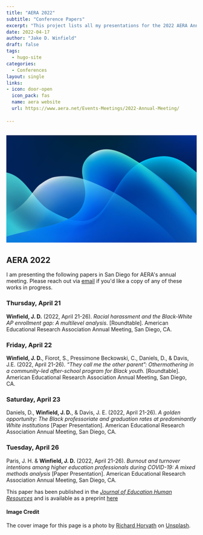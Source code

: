 ```yaml
---
title: "AERA 2022"
subtitle: "Conference Papers"
excerpt: "This project lists all my presentations for the 2022 AERA Annual Meeting in San Diego."
date: 2022-04-17
author: "Jake D. Winfield"
draft: false
tags:
  - hugo-site
categories:
  - Conferences
layout: single
links:
- icon: door-open
  icon_pack: fas
  name: aera website
  url: https://www.aera.net/Events-Meetings/2022-Annual-Meeting/

---
```

![Logo](horvath_cover.jpg)
---
## AERA 2022

I am presenting the following papers in San Diego for AERA's annual meeting. Please reach out via [email](mailto:jakewinfield@temple.edu) if you'd like a copy of any of these works in progress.

### Thursday, April 21

**Winfield, J. D.** (2022, April 21-26). *Racial harassment and the Black-White AP enrollment gap: A multilevel analysis*. [Roundtable]. American Educational Research Association Annual Meeting, San Diego, CA.

### Friday, April 22

**Winfield, J. D.**, Fiorot, S., Pressimone Beckowski, C., Daniels, D., & Davis, J.E. (2022, April 21-26). *“They call me the other parent”: Othermothering in a community-led after-school program for Black youth.* [Roundtable]. American Educational Research Association Annual Meeting, San Diego, CA.

### Saturday, April 23

Daniels, D., **Winfield, J. D.**, & Davis, J. E. (2022, April 21-26). *A golden opportunity: The Black professoriate and graduation rates at predominantly White institutions* [Paper Presentation]. American Educational Research Association Annual Meeting, San Diego, CA. 

### Tuesday, April 26

Paris, J. H. & **Winfield, J. D.** (2022, April 21-26). *Burnout and turnover intentions among higher education professionals during COVID-19: A mixed methods analysis* [Paper Presentation]. American Educational Research Association Annual Meeting, San Diego, CA.

This paper has been published in the [*Journal of Education Human Resources*](https://utpjournals.press/doi/10.3138/jehr-2021-0048) and is available as a preprint [here](https://jakedwinfield.com/blog/covid-working-conditions/)


#### Image Credit
The cover image for this page is a photo by [Richard Horvath](https://unsplash.com/@orwhat) on [Unsplash](https://unsplash.com/photos/cPccYbPrF-A).

